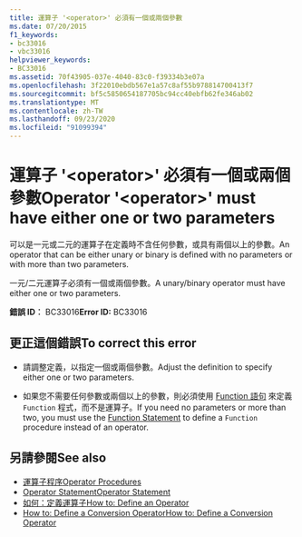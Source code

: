 ```yaml
---
title: 運算子 '<operator>' 必須有一個或兩個參數
ms.date: 07/20/2015
f1_keywords:
- bc33016
- vbc33016
helpviewer_keywords:
- BC33016
ms.assetid: 70f43905-037e-4040-83c0-f39334b3e07a
ms.openlocfilehash: 3f22010ebdb567e1a57c8af55b978814700413f7
ms.sourcegitcommit: bf5c5850654187705bc94cc40ebfb62fe346ab02
ms.translationtype: MT
ms.contentlocale: zh-TW
ms.lasthandoff: 09/23/2020
ms.locfileid: "91099394"
---
```

# <a name="operator-operator-must-have-either-one-or-two-parameters"></a><span data-ttu-id="8cd4f-102">運算子 '\<operator>' 必須有一個或兩個參數</span><span class="sxs-lookup"><span data-stu-id="8cd4f-102">Operator '\<operator>' must have either one or two parameters</span></span>

<span data-ttu-id="8cd4f-103">可以是一元或二元的運算子在定義時不含任何參數，或具有兩個以上的參數。</span><span class="sxs-lookup"><span data-stu-id="8cd4f-103">An operator that can be either unary or binary is defined with no parameters or with more than two parameters.</span></span>  
  
 <span data-ttu-id="8cd4f-104">一元/二元運算子必須有一個或兩個參數。</span><span class="sxs-lookup"><span data-stu-id="8cd4f-104">A unary/binary operator must have either one or two parameters.</span></span>  
  
 <span data-ttu-id="8cd4f-105">**錯誤 ID︰** BC33016</span><span class="sxs-lookup"><span data-stu-id="8cd4f-105">**Error ID:** BC33016</span></span>  
  
## <a name="to-correct-this-error"></a><span data-ttu-id="8cd4f-106">更正這個錯誤</span><span class="sxs-lookup"><span data-stu-id="8cd4f-106">To correct this error</span></span>  
  
- <span data-ttu-id="8cd4f-107">請調整定義，以指定一個或兩個參數。</span><span class="sxs-lookup"><span data-stu-id="8cd4f-107">Adjust the definition to specify either one or two parameters.</span></span>  
  
- <span data-ttu-id="8cd4f-108">如果您不需要任何參數或兩個以上的參數，則必須使用 [Function 語句](../language-reference/statements/function-statement.md) 來定義 `Function` 程式，而不是運算子。</span><span class="sxs-lookup"><span data-stu-id="8cd4f-108">If you need no parameters or more than two, you must use the [Function Statement](../language-reference/statements/function-statement.md) to define a `Function` procedure instead of an operator.</span></span>  
  
## <a name="see-also"></a><span data-ttu-id="8cd4f-109">另請參閱</span><span class="sxs-lookup"><span data-stu-id="8cd4f-109">See also</span></span>

- [<span data-ttu-id="8cd4f-110">運算子程序</span><span class="sxs-lookup"><span data-stu-id="8cd4f-110">Operator Procedures</span></span>](../programming-guide/language-features/procedures/operator-procedures.md)
- [<span data-ttu-id="8cd4f-111">Operator Statement</span><span class="sxs-lookup"><span data-stu-id="8cd4f-111">Operator Statement</span></span>](../language-reference/statements/operator-statement.md)
- [<span data-ttu-id="8cd4f-112">如何：定義運算子</span><span class="sxs-lookup"><span data-stu-id="8cd4f-112">How to: Define an Operator</span></span>](../programming-guide/language-features/procedures/how-to-define-an-operator.md)
- [<span data-ttu-id="8cd4f-113">How to: Define a Conversion Operator</span><span class="sxs-lookup"><span data-stu-id="8cd4f-113">How to: Define a Conversion Operator</span></span>](../programming-guide/language-features/procedures/how-to-define-a-conversion-operator.md)
